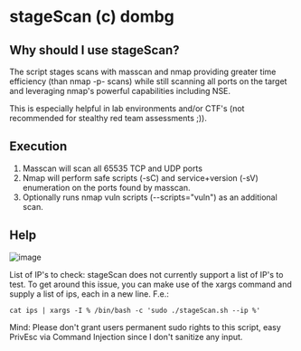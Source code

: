 # stageScan (c) dombg

## Why should I use stageScan?

The script stages scans with masscan and nmap providing greater time efficiency (than nmap -p- scans) while still scanning all ports on the target and leveraging nmap's powerful capabilities including NSE.

This is especially helpful in lab environments and/or CTF's (not recommended for stealthy red team assessments ;)). 

## Execution

1. Masscan will scan all 65535 TCP and UDP ports
2. Nmap will perform safe scripts (-sC) and service+version (-sV) enumeration on the ports found by masscan.
3. Optionally runs nmap vuln scripts (--scripts="vuln") as an additional scan.

## Help

![image](https://user-images.githubusercontent.com/7427205/137318948-562133cc-241b-4b50-a5a6-d06d5bfcbab7.png)

List of IP's to check: stageScan does not currently support a list of IP's to test. 
To get around this issue, you can make use of the xargs command and supply a list of ips, each in a new line.
F.e.:

`cat ips | xargs -I % /bin/bash -c 'sudo ./stageScan.sh --ip %'`

Mind: Please don't grant users permanent sudo rights to this script, easy PrivEsc via Command Injection since I don't sanitize any input.
